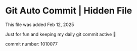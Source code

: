 # Git Auto Commit | Hidden File

This file was added Feb 12, 2025

Just for fun and keeping my daily git commit active 🤪

commit number: 1010077
